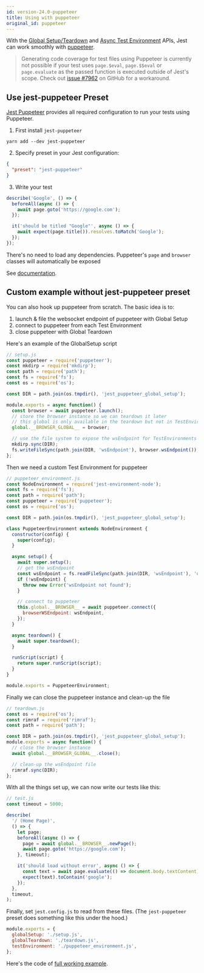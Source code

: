```yaml
---
id: version-24.0-puppeteer
title: Using with puppeteer
original_id: puppeteer
---
```


With the [Global Setup/Teardown](Configuration.md#globalsetup-string) and [Async Test Environment](Configuration.md#testenvironment-string) APIs, Jest can work smoothly with [puppeteer](https://github.com/GoogleChrome/puppeteer).

> Generating code coverage for test files using Puppeteer is currently not possible if your test uses `page.$eval`, `page.$$eval` or `page.evaluate` as the passed function is executed outside of Jest's scope. Check out [issue #7962](https://github.com/facebook/jest/issues/7962#issuecomment-495272339) on GitHub for a workaround.

## Use jest-puppeteer Preset

[Jest Puppeteer](https://github.com/smooth-code/jest-puppeteer) provides all required configuration to run your tests using Puppeteer.

1.  First install `jest-puppeteer`

```
yarn add --dev jest-puppeteer
```

2.  Specify preset in your Jest configuration:

```json
{
  "preset": "jest-puppeteer"
}
```

3.  Write your test

```js
describe('Google', () => {
  beforeAll(async () => {
    await page.goto('https://google.com');
  });

  it('should be titled "Google"', async () => {
    await expect(page.title()).resolves.toMatch('Google');
  });
});
```

There's no need to load any dependencies. Puppeteer's `page` and `browser` classes will automatically be exposed

See [documentation](https://github.com/smooth-code/jest-puppeteer).

## Custom example without jest-puppeteer preset

You can also hook up puppeteer from scratch. The basic idea is to:

1.  launch & file the websocket endpoint of puppeteer with Global Setup
2.  connect to puppeteer from each Test Environment
3.  close puppeteer with Global Teardown

Here's an example of the GlobalSetup script

```js
// setup.js
const puppeteer = require('puppeteer');
const mkdirp = require('mkdirp');
const path = require('path');
const fs = require('fs');
const os = require('os');

const DIR = path.join(os.tmpdir(), 'jest_puppeteer_global_setup');

module.exports = async function() {
  const browser = await puppeteer.launch();
  // store the browser instance so we can teardown it later
  // this global is only available in the teardown but not in TestEnvironments
  global.__BROWSER_GLOBAL__ = browser;

  // use the file system to expose the wsEndpoint for TestEnvironments
  mkdirp.sync(DIR);
  fs.writeFileSync(path.join(DIR, 'wsEndpoint'), browser.wsEndpoint());
};
```

Then we need a custom Test Environment for puppeteer

```js
// puppeteer_environment.js
const NodeEnvironment = require('jest-environment-node');
const fs = require('fs');
const path = require('path');
const puppeteer = require('puppeteer');
const os = require('os');

const DIR = path.join(os.tmpdir(), 'jest_puppeteer_global_setup');

class PuppeteerEnvironment extends NodeEnvironment {
  constructor(config) {
    super(config);
  }

  async setup() {
    await super.setup();
    // get the wsEndpoint
    const wsEndpoint = fs.readFileSync(path.join(DIR, 'wsEndpoint'), 'utf8');
    if (!wsEndpoint) {
      throw new Error('wsEndpoint not found');
    }

    // connect to puppeteer
    this.global.__BROWSER__ = await puppeteer.connect({
      browserWSEndpoint: wsEndpoint,
    });
  }

  async teardown() {
    await super.teardown();
  }

  runScript(script) {
    return super.runScript(script);
  }
}

module.exports = PuppeteerEnvironment;
```

Finally we can close the puppeteer instance and clean-up the file

```js
// teardown.js
const os = require('os');
const rimraf = require('rimraf');
const path = require('path');

const DIR = path.join(os.tmpdir(), 'jest_puppeteer_global_setup');
module.exports = async function() {
  // close the browser instance
  await global.__BROWSER_GLOBAL__.close();

  // clean-up the wsEndpoint file
  rimraf.sync(DIR);
};
```

With all the things set up, we can now write our tests like this:

```js
// test.js
const timeout = 5000;

describe(
  '/ (Home Page)',
  () => {
    let page;
    beforeAll(async () => {
      page = await global.__BROWSER__.newPage();
      await page.goto('https://google.com');
    }, timeout);

    it('should load without error', async () => {
      const text = await page.evaluate(() => document.body.textContent);
      expect(text).toContain('google');
    });
  },
  timeout,
);
```

Finally, set `jest.config.js` to read from these files. (The `jest-puppeteer` preset does something like this under the hood.)

```js
module.exports = {
  globalSetup: './setup.js',
  globalTeardown: './teardown.js',
  testEnvironment: './puppeteer_environment.js',
};
```

Here's the code of [full working example](https://github.com/xfumihiro/jest-puppeteer-example).
